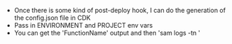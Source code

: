 - Once there is some kind of post-deploy hook, I can do the generation of the config.json file in CDK
- Pass in ENVIRONMENT and PROJECT env vars
- You can get the 'FunctionName' output and then 'sam logs -tn <FunctionName>'